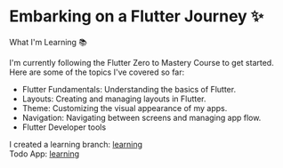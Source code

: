 # Embarking on a Flutter Journey ✨


What I'm Learning 📚

I'm currently following the Flutter Zero to Mastery Course to get started. Here are some of the topics I've covered so far:

- Flutter Fundamentals: Understanding the basics of Flutter.
- Layouts: Creating and managing layouts in Flutter.
- Theme: Customizing the visual appearance of my apps.
- Navigation: Navigating between screens and managing app flow.
- Flutter Developer tools

I created a learning  branch: <a href="https://github.com/AndreeaMagda/flutter-zero-to-mastery-course.git" >learning</a> <br>
Todo App:  <a href="https://github.com/AndreeaMagda/flutter-zero-to-mastery-course.git" >learning</a> 
